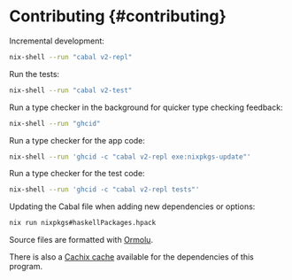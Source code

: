 # Contributing {#contributing}

Incremental development:

```bash
nix-shell --run "cabal v2-repl"
```

Run the tests:

```bash
nix-shell --run "cabal v2-test"
```

Run a type checker in the background for quicker type checking feedback:

```bash
nix-shell --run "ghcid"
```

Run a type checker for the app code:

```bash
nix-shell --run 'ghcid -c "cabal v2-repl exe:nixpkgs-update"'
```

Run a type checker for the test code:

```bash
nix-shell --run 'ghcid -c "cabal v2-repl tests"'
```

Updating the Cabal file when adding new dependencies or options:

```bash
nix run nixpkgs#haskellPackages.hpack
```

Source files are formatted with [Ormolu](https://github.com/tweag/ormolu).

There is also a [Cachix cache](https://nix-community.cachix.org/) available for the dependencies of this program.
